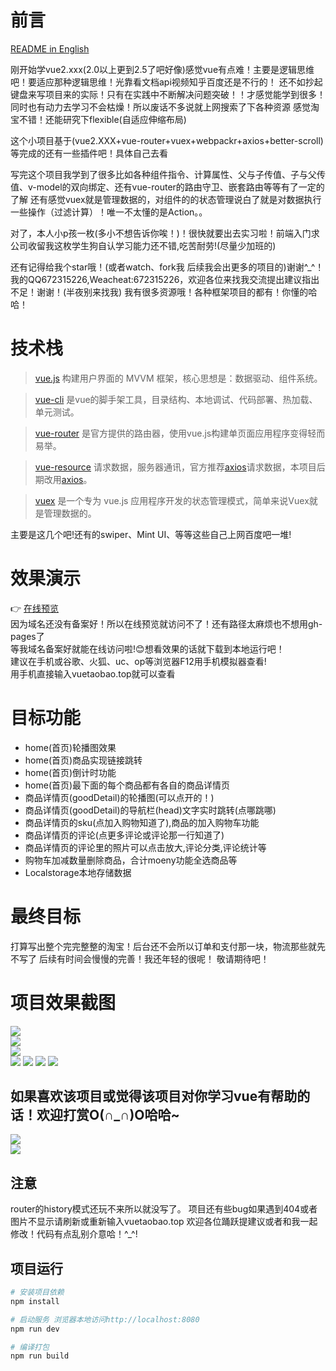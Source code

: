 # 前言

[README in English](https://github.com/junephone/vue-taobao/blob/master/README-en.md)

刚开始学vue2.xxx(2.0以上更到2.5了吧好像)感觉vue有点难！主要是逻辑思维吧！要适应那种逻辑思维！光靠看文档api视频知乎百度还是不行的！
还不如抄起键盘来写项目来的实际！只有在实践中不断解决问题突破！！才感觉能学到很多！同时也有动力去学习不会枯燥！所以废话不多说就上网搜索了下各种资源
感觉淘宝不错！还能研究下flexible(自适应伸缩布局)

这个小项目基于(vue2.XXX+vue-router+vuex+webpackr+axios+better-scroll)等完成的还有一些插件吧！具体自己去看

写完这个项目我学到了很多比如各种组件指令、计算属性、父与子传值、子与父传值、v-model的双向绑定、还有vue-router的路由守卫、嵌套路由等等有了一定的了解
还有感觉vuex就是管理数据的，对组件的的状态管理说白了就是对数据执行一些操作（过滤计算）！唯一不太懂的是Action。。

对了，本人小p孩一枚(多小不想告诉你唉！)！很快就要出去实习啦！前端入门求公司收留我这枚学生狗自认学习能力还不错,吃苦耐劳!(尽量少加班的)

还有记得给我个star哦！(或者watch、fork我 后续我会出更多的项目的)谢谢^_^！
我的QQ672315226,Weacheat:672315226，欢迎各位来找我交流提出建议指出不足！谢谢！(半夜别来找我)
我有很多资源哦！各种框架项目的都有！你懂的哈哈！




# 技术栈
> [vue.js](https://cn.vuejs.org/) 构建用户界面的 MVVM 框架，核心思想是：数据驱动、组件系统。

> [vue-cli](https://www.npmjs.com/package/vue-cli) 是vue的脚手架工具，目录结构、本地调试、代码部署、热加载、单元测试。

> [vue-router](https://router.vuejs.org/zh-cn/) 是官方提供的路由器，使用vue.js构建单页面应用程序变得轻而易举。

> [vue-resource](https://www.npmjs.com/package/vue-resource) 请求数据，服务器通讯，官方推荐[axios](https://www.npmjs.com/package/axios)请求数据，本项目后期改用[axios](https://www.npmjs.com/package/axios)。

> [vuex](https://vuex.vuejs.org/zh-cn/) 是一个专为 vue.js 应用程序开发的状态管理模式，简单来说Vuex就是管理数据的。

主要是这几个吧!还有的swiper、Mint UI、等等这些自己上网百度吧一堆!




# 效果演示
:point_right: [在线预览](http://vuetaobao.top "在线预览")<br>
因为域名还没有备案好！所以在线预览就访问不了！还有路径太麻烦也不想用gh-pages了<br>
等我域名备案好就能在线访问啦!:blush:想看效果的话就下载到本地运行吧！<br>
建议在手机或谷歌、火狐、uc、op等浏览器F12用手机模拟器查看!<br>
用手机直接输入vuetaobao.top就可以查看<br>


# 目标功能
* home(首页)轮播图效果
* home(首页)商品实现链接跳转
* home(首页)倒计时功能
* home(首页)最下面的每个商品都有各自的商品详情页
* 商品详情页(goodDetail)的轮播图(可以点开的！)
* 商品详情页(goodDetail)的导航栏(head)文字实时跳转(点哪跳哪)
* 商品详情页的sku(点加入购物知道了),商品的加入购物车功能
* 商品详情页的评论(点更多评论或评论那一行知道了)
* 商品详情页的评论里的照片可以点击放大,评论分类,评论统计等
* 购物车加减数量删除商品，合计moeny功能全选商品等
* Localstorage本地存储数据


# 最终目标

打算写出整个完完整整的淘宝！后台还不会所以订单和支付那一块，物流那些就先不写了
后续有时间会慢慢的完善！我还年轻的很呢！ 敬请期待吧！



# 项目效果截图
![](https://github.com/junephone/vue-taobao/blob/master/src/assets/zs/good1.gif)<br>
![](https://github.com/junephone/vue-taobao/blob/master/src/assets/zs/good2.gif)<br>
![](https://github.com/junephone/vue-taobao/blob/master/src/assets/zs/good3.gif)<br>
![](https://github.com/junephone/vue-taobao/blob/master/src/assets/zs/home.jpg)
![](https://github.com/junephone/vue-taobao/blob/master/src/assets/zs/express.png)
![](https://github.com/junephone/vue-taobao/blob/master/src/assets/zs/shopcart.png)
![](https://github.com/junephone/vue-taobao/blob/master/src/assets/zs/mytaobao.png)


## 如果喜欢该项目或觉得该项目对你学习vue有帮助的话！欢迎打赏O(∩_∩)O哈哈~
![](https://github.com/junephone/vue-taobao/blob/master/src/assets/zs/pays.png)<br>
![](https://github.com/junephone/vue-taobao/blob/master/src/assets/zs/weacheats.png)<br>


## 注意
router的history模式还玩不来所以就没写了。
项目还有些bug如果遇到404或者图片不显示请刷新或重新输入vuetaobao.top
欢迎各位踊跃提建议或者和我一起修改！代码有点乱别介意哈！^_^!



## 项目运行

``` bash
# 安装项目依赖
npm install

# 启动服务 浏览器本地访问http://localhost:8080
npm run dev

# 编译打包
npm run build






